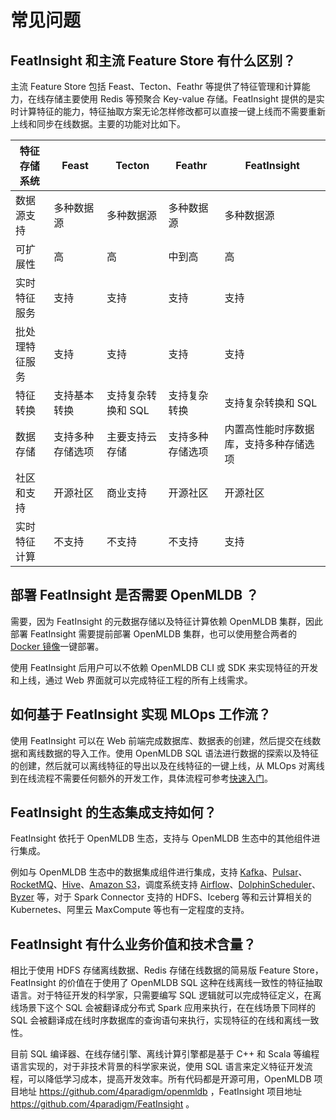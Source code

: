 # 常见问题

## FeatInsight 和主流 Feature Store 有什么区别？

主流 Feature Store 包括 Feast、Tecton、Feathr 等提供了特征管理和计算能力，在线存储主要使用 Redis 等预聚合 Key-value 存储。FeatInsight 提供的是实时计算特征的能力，特征抽取方案无论怎样修改都可以直接一键上线而不需要重新上线和同步在线数据。主要的功能对比如下。

| 特征存储系统 | Feast              | Tecton            | Feathr            | FeatInsight |
| ----------------- | ------------------ | ----------------- | ----------------- | ----------------- |
| 数据源支持        | 多种数据源         | 多种数据源         | 多种数据源         | 多种数据源 |
| 可扩展性          | 高                  | 高                 | 中到高             | 高 |
| 实时特征服务      | 支持               | 支持              | 支持              | 支持 |
| 批处理特征服务    | 支持               | 支持              | 支持              | 支持 |
| 特征转换          | 支持基本转换       | 支持复杂转换和 SQL      | 支持复杂转换      | 支持复杂转换和 SQL |
| 数据存储          | 支持多种存储选项   | 主要支持云存储    | 支持多种存储选项   | 内置高性能时序数据库，支持多种存储选项 |
| 社区和支持        | 开源社区     | 商业支持          | 开源社区     | 开源社区 |
| 实时特征计算 | 不支持 | 不支持 | 不支持 | 支持 |

## 部署 FeatInsight 是否需要 OpenMLDB ？

需要，因为 FeatInsight 的元数据存储以及特征计算依赖 OpenMLDB 集群，因此部署 FeatInsight 需要提前部署 OpenMLDB 集群，也可以使用整合两者的 [Docker 镜像](./install/docker.md)一键部署。

使用 FeatInsight 后用户可以不依赖 OpenMLDB CLI 或 SDK 来实现特征的开发和上线，通过 Web 界面就可以完成特征工程的所有上线需求。

## 如何基于 FeatInsight 实现 MLOps 工作流？

使用 FeatInsight 可以在 Web 前端完成数据库、数据表的创建，然后提交在线数据和离线数据的导入工作。使用 OpenMLDB SQL 语法进行数据的探索以及特征的创建，然后就可以离线特征的导出以及在线特征的一键上线，从 MLOps 对离线到在线流程不需要任何额外的开发工作，具体流程可参考[快速入门](./quickstart.md)。

## FeatInsight 的生态集成支持如何？

FeatInsight 依托于 OpenMLDB 生态，支持与 OpenMLDB 生态中的其他组件进行集成。

例如与 OpenMLDB 生态中的数据集成组件进行集成，支持 [Kafka](../../integration/online_datasources/kafka_connector_demo.md)、[Pulsar](../../integration/online_datasources/pulsar_connector_demo.md)、[RocketMQ](../../integration/online_datasources/rocketmq_connector.md)、[Hive](../../integration/offline_data_sources/hive.md)、[Amazon S3](../../integration/offline_data_sources/s3.md)，调度系统支持 [Airflow](../../integration/deploy_integration/airflow_provider_demo.md)、[DolphinScheduler](../../integration/deploy_integration/dolphinscheduler_task_demo.md)、[Byzer](../../integration/deploy_integration/OpenMLDB_Byzer_taxi.md) 等，对于 Spark Connector 支持的 HDFS、Iceberg 等和云计算相关的 Kubernetes、阿里云 MaxCompute 等也有一定程度的支持。

## FeatInsight 有什么业务价值和技术含量？

相比于使用 HDFS 存储离线数据、Redis 存储在线数据的简易版 Feature Store，FeatInsight 的价值在于使用了 OpenMLDB SQL 这种在线离线一致性的特征抽取语言。对于特征开发的科学家，只需要编写 SQL 逻辑就可以完成特征定义，在离线场景下这个 SQL 会被翻译成分布式 Spark 应用来执行，在在线场景下同样的 SQL 会被翻译成在线时序数据库的查询语句来执行，实现特征的在线和离线一致性。

目前 SQL 编译器、在线存储引擎、离线计算引擎都是基于 C++ 和 Scala 等编程语言实现的，对于非技术背景的科学家来说，使用 SQL 语言来定义特征开发流程，可以降低学习成本，提高开发效率。所有代码都是开源可用，OpenMLDB 项目地址 https://github.com/4paradigm/openmldb ，FeatInsight 项目地址 https://github.com/4paradigm/FeatInsight 。
